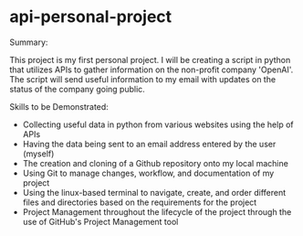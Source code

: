 # api-personal-project

Summary:

This project is my first personal project. I will be creating a script in
python that utilizes APIs to gather information on the non-profit company
'OpenAI'. The script will send useful information to my email with updates
on the status of the company going public.

Skills to be Demonstrated:

- Collecting useful data in python from various websites using the help of APIs
- Having the data being sent to an email address entered by the user (myself)
- The creation and cloning of a Github repository onto my local machine
- Using Git to manage changes, workflow, and documentation of my project
- Using the linux-based terminal to navigate, create, and order different files and directories based on the requirements for the project
- Project Management throughout the lifecycle of the project through the use of GitHub's Project Management tool
